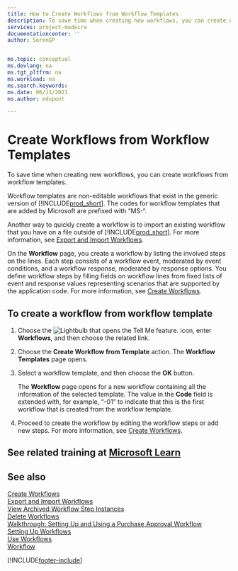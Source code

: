 ```yaml
---
title: How to Create Workflows from Workflow Templates
description: To save time when creating new workflows, you can create non-editable workflows from workflow templates prefixed with "MS".
services: project-madeira
documentationcenter: ''
author: SorenGP


ms.topic: conceptual
ms.devlang: na
ms.tgt_pltfrm: na
ms.workload: na
ms.search.keywords:
ms.date: 06/11/2021
ms.author: edupont

---
```

# Create Workflows from Workflow Templates

To save time when creating new workflows, you can create workflows from workflow templates.  

 Workflow templates are non-editable workflows that exist in the generic version of [!INCLUDE[prod_short](includes/prod_short.md)]. The codes for workflow templates that are added by Microsoft are prefixed with “MS-“.  

 Another way to quickly create a workflow is to import an existing workflow that you have on a file outside of [!INCLUDE[prod_short](includes/prod_short.md)]. For more information, see [Export and Import Workflows](across-how-to-export-and-import-workflows.md).  

On the **Workflow** page, you create a workflow by listing the involved steps on the lines. Each step consists of a workflow event, moderated by event conditions, and a workflow response, moderated by response options. You define workflow steps by filling fields on workflow lines from fixed lists of event and response values representing scenarios that are supported by the application code. For more information, see [Create Workflows](across-how-to-create-workflows.md).  

## To create a workflow from workflow template

1.  Choose the ![Lightbulb that opens the Tell Me feature.](media/ui-search/search_small.png "Tell me what you want to do") icon, enter **Workflows**, and then choose the related link.  
2.  Choose the **Create Workflow from Template** action. The **Workflow Templates** page opens.  
3.  Select a workflow template, and then choose the **OK** button.  

     The **Workflow** page opens for a new workflow containing all the information of the selected template. The value in the **Code** field is extended with, for example, “-01” to indicate that this is the first workflow that is created from the workflow template.  
4.  Proceed to create the workflow by editing the workflow steps or add new steps. For more information, see [Create Workflows](across-how-to-create-workflows.md).  

## See related training at [Microsoft Learn](/learn/modules/create-workflows/)

## See also

 [Create Workflows](across-how-to-create-workflows.md)  
 [Export and Import Workflows](across-how-to-export-and-import-workflows.md)  
 [View Archived Workflow Step Instances](across-how-to-view-archived-workflow-step-instances.md)  
 [Delete Workflows](across-how-to-delete-workflows.md)  
 [Walkthrough: Setting Up and Using a Purchase Approval Workflow](walkthrough-setting-up-and-using-a-purchase-approval-workflow.md)  
 [Setting Up Workflows](across-set-up-workflows.md)  
 [Use Workflows](across-use-workflows.md)  
 [Workflow](across-workflow.md)  


[!INCLUDE[footer-include](includes/footer-banner.md)]